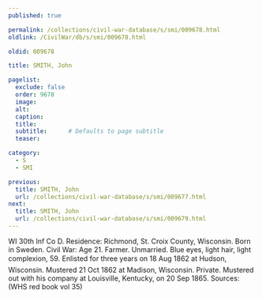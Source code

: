 ```yaml
---
published: true

permalink: /collections/civil-war-database/s/smi/009678.html
oldlink: /CivilWar/db/s/smi/009678.html

oldid: 009678

title: SMITH, John

pagelist:
  exclude: false
  order: 9678
  image: 
  alt:
  caption:
  title:
  subtitle:      # Defaults to page subtitle
  teaser:

category: 
  - S 
  - SMI

previous:
  title: SMITH, John
  url: /collections/civil-war-database/s/smi/009677.html  
next:
  title: SMITH, John
  url: /collections/civil-war-database/s/smi/009679.html   
---
```

WI 30th Inf Co D. Residence: Richmond, St. Croix County, Wisconsin. Born in Sweden. Civil War: Age 21. Farmer. Unmarried. Blue eyes, light hair, light complexion, 5&#146;9&#148;. Enlisted for three years on 18 Aug 1862 at Hudson, Wisconsin. Mustered 21 Oct 1862 at Madison, Wisconsin. Private. Mustered out with his company at Louisville, Kentucky, on 20 Sep 1865. Sources: (WHS red book vol 35)